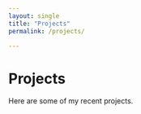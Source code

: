 ```yaml
---
layout: single
title: "Projects"
permalink: /projects/

---
```


# Projects
Here are some of my recent projects.